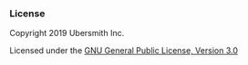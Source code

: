 ### License

Copyright 2019 Ubersmith Inc.

Licensed under the [GNU General Public License, Version 3.0](http://www.gnu.org/licenses/gpl-3.0.txt)

